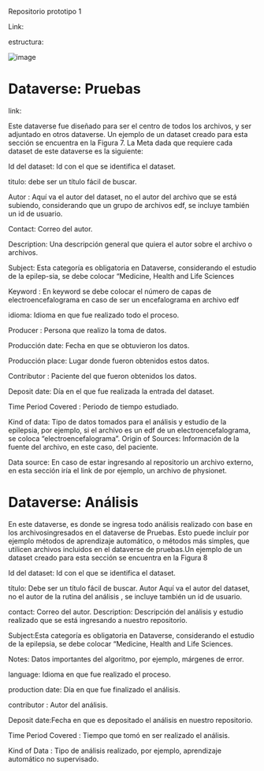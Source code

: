 Repositorio prototipo 1

Link:



estructura:

![image](https://user-images.githubusercontent.com/99204787/202608753-bf3ad4ee-3619-47f1-a286-f6635667f1da.png)


# Dataverse: Pruebas

link: 

Este dataverse fue diseñado para ser el centro de todos los archivos, y ser adjuntado en otros dataverse. Un ejemplo de un dataset creado para esta sección se encuentra en la Figura 7. La Meta dada que requiere cada dataset de este dataverse es la siguiente:

Id del dataset: Id con el que se identifica el dataset.

titulo: debe ser un título fácil de buscar.

Autor : Aquí va el autor del dataset, no el autor del archivo que se está subiendo, considerando que un grupo de archivos edf, se incluye también un id de usuario.

Contact: Correo del autor.

Description: Una descripción general que quiera el autor sobre el archivo o archivos.

Subject: Esta categoría es obligatoria en Dataverse, considerando el estudio de la epilep-sia, se debe colocar “Medicine, Health and Life Sciences

Keyword : En keyword se debe colocar el número de capas de electroencefalograma en caso de ser un encefalograma en archivo edf

idioma: Idioma en que fue realizado todo el proceso.

Producer : Persona que realizo la toma de datos.

Producción date: Fecha en que se obtuvieron los datos.

Producción place: Lugar donde fueron obtenidos estos datos.

Contributor : Paciente del que fueron obtenidos los datos.

Deposit date: Día en el que fue realizada la entrada del dataset.

Time Period Covered : Periodo de tiempo estudiado.

Kind of data: Tipo de datos tomados para el análisis y estudio de la epilepsia, por ejemplo, si el archivo es un edf de un electroencefalograma, se coloca “electroencefalograma”. Origin of Sources: Información de la fuente del archivo, en este caso, del paciente.

Data source: En caso de estar ingresando al repositorio un archivo externo, en esta sección iría el link de por ejemplo, un archivo de physionet.


# Dataverse: Análisis
En este dataverse, es donde se ingresa todo análisis realizado con base en los archivosingresados en el dataverse de Pruebas. Esto puede incluir por ejemplo métodos de aprendizaje automático, o métodos más simples, que utilicen archivos incluidos en el dataverse de pruebas.Un ejemplo de un dataset creado para esta sección se encuentra en la Figura 8

Id del dataset: Id con el que se identifica el dataset.

título: Debe ser un título fácil de buscar. Autor Aquí va el autor del dataset, no el autor de la rutina del análisis , se incluye también un id de usuario.

contact: Correo del autor. Description: Descripción del análisis y estudio realizado que se está ingresando a nuestro repositorio.

Subject:Esta categoría es obligatoria en Dataverse, considerando el estudio de la epilepsia, se debe colocar “Medicine, Health and Life Sciences.

Notes: Datos importantes del algoritmo, por ejemplo, márgenes de error.

language: Idioma en que fue realizado el proceso.

production date: Día en que fue finalizado el análisis.

contributor : Autor del análisis.

Deposit date:Fecha en que es depositado el análisis en nuestro repositorio.

Time Period Covered : Tiempo que tomó en ser realizado el análisis.

Kind of Data : Tipo de análisis realizado, por ejemplo, aprendizaje automático no supervisado.


